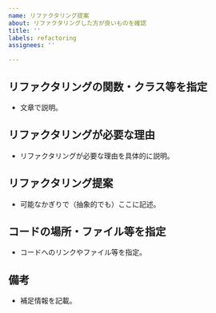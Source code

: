 ```yaml
---
name: リファクタリング提案
about: リファクタリングした方が良いものを確認
title: ''
labels: refactoring
assignees: ''

---
```


## リファクタリングの関数・クラス等を指定
* 文章で説明。

## リファクタリングが必要な理由
* リファクタリングが必要な理由を具体的に説明。

## リファクタリング提案
* 可能なかぎりで（抽象的でも）ここに記述。

## コードの場所・ファイル等を指定
* コードへのリンクやファイル等を指定。

## 備考
* 補足情報を記載。

